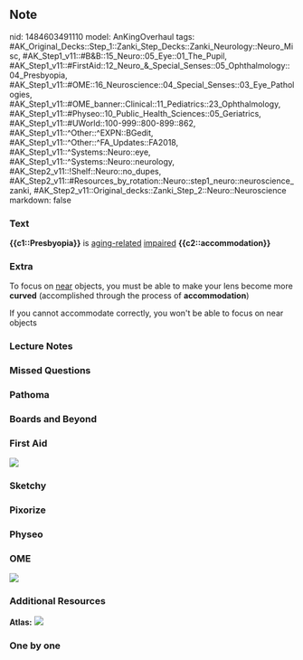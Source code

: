 ## Note
nid: 1484603491110
model: AnKingOverhaul
tags: #AK_Original_Decks::Step_1::Zanki_Step_Decks::Zanki_Neurology::Neuro_Misc, #AK_Step1_v11::#B&B::15_Neuro::05_Eye::01_The_Pupil, #AK_Step1_v11::#FirstAid::12_Neuro_&_Special_Senses::05_Ophthalmology::04_Presbyopia, #AK_Step1_v11::#OME::16_Neuroscience::04_Special_Senses::03_Eye_Pathologies, #AK_Step1_v11::#OME_banner::Clinical::11_Pediatrics::23_Ophthalmology, #AK_Step1_v11::#Physeo::10_Public_Health_Sciences::05_Geriatrics, #AK_Step1_v11::#UWorld::100-999::800-899::862, #AK_Step1_v11::^Other::^EXPN::BGedit, #AK_Step1_v11::^Other::^FA_Updates::FA2018, #AK_Step1_v11::^Systems::Neuro::eye, #AK_Step1_v11::^Systems::Neuro::neurology, #AK_Step2_v11::!Shelf::Neuro::no_dupes, #AK_Step2_v11::#Resources_by_rotation::Neuro::step1_neuro::neuroscience_zanki, #AK_Step2_v11::Original_decks::Zanki_Step_2::Neuro::Neuroscience
markdown: false

### Text
<div>
  <b>{{c1::Presbyopia}}</b> is <u>aging-related</u> <u>impaired</u>
  <b>{{c2::accommodation}}</b>
</div>

### Extra
To focus on <u>near</u> objects, you must be able to make your lens
become more <b>curved</b> (accomplished through the process of
<b>accommodation</b>)
<div>
  If you cannot accommodate correctly, you won't be able to focus
  on near objects
</div>

### Lecture Notes


### Missed Questions


### Pathoma


### Boards and Beyond


### First Aid
<img src="tmpPGFYLd.png">

### Sketchy


### Pixorize


### Physeo


### OME
<div class="ome-widget">
  <a href=
  "https://onlinemeded.org/spa/pediatrics/ophthalmology/acquire?ref=anki">
  <img src="_OME_AnkiFlashcards_Lesson_1.png"></a>
</div>

### Additional Resources
<b>Atlas:</b> <img src="tmpLZEeQu.png" class="resizer">

### One by one

